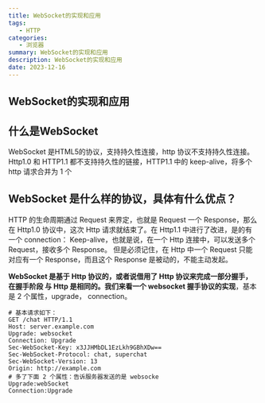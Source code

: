```yaml
---
title: WebSocket的实现和应用
tags: 
   - HTTP
categories: 
   - 浏览器
summary: WebSocket的实现和应用
description: WebSocket的实现和应用
date: 2023-12-16
---
```




## WebSocket的实现和应用



## 什么是WebSocket

WebSocket 是HTML5的协议，支持持久性连接，http 协议不支持持久性连接。Http1.0 和 HTTP1.1 都不支持持久性的链接，HTTP1.1 中的 keep-alive，将多个 http 请求合并为 1 个



## WebSocket 是什么样的协议，具体有什么优点？

HTTP 的生命周期通过 Request 来界定，也就是 Request 一个 Response，那么在 Http1.0 协议中，这次 Http 请求就结束了。在 Http1.1 中进行了改进，是的有一个 connection： Keep-alive，也就是说，在一个 Http 连接中，可以发送多个 Request，接收多个 Response。 但是必须记住，在 Http 中一个 Request 只能对应有一个 Response，而且这个 Response 是被动的，不能主动发起。 

**WebSocket 是基于 Http 协议的，或者说借用了 Http 协议来完成一部分握手，在握手阶段 与 Http 是相同的。我们来看一个 websocket 握手协议的实现**，基本是 2 个属性，upgrade， connection。

```http
# 基本请求如下：
GET /chat HTTP/1.1
Host: server.example.com
Upgrade: websocket
Connection: Upgrade
Sec-WebSocket-Key: x3JJHMbDL1EzLkh9GBhXDw==
Sec-WebSocket-Protocol: chat, superchat
Sec-WebSocket-Version: 13
Origin: http://example.com
# 多了下面 2 个属性：告诉服务器发送的是 websocke
Upgrade:webSocket
Connection:Upgrade
```



